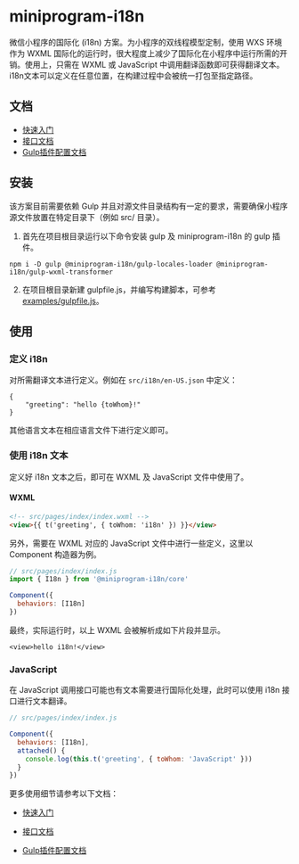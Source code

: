 # miniprogram-i18n

微信小程序的国际化 (i18n) 方案。为小程序的双线程模型定制，使用 WXS 环境作为 WXML 国际化的运行时，很大程度上减少了国际化在小程序中运行所需的开销。使用上，只需在 WXML 或 JavaScript 中调用翻译函数即可获得翻译文本。i18n文本可以定义在任意位置，在构建过程中会被统一打包至指定路径。

## 文档

- [快速入门](./docs/quickstart.md)
- [接口文档](./docs/api.md)
- [Gulp插件配置文档](./docs/gulp.md)

## 安装

该方案目前需要依赖 Gulp 并且对源文件目录结构有一定的要求，需要确保小程序源文件放置在特定目录下（例如 src/ 目录）。

1. 首先在项目根目录运行以下命令安装 gulp 及 miniprogram-i18n 的 gulp 插件。

```
npm i -D gulp @miniprogram-i18n/gulp-locales-loader @miniprogram-i18n/gulp-wxml-transformer
```

2. 在项目根目录新建 gulpfile.js，并编写构建脚本，可参考 [examples/gulpfile.js](./examples/gulpfile.js)。

## 使用

### 定义 i18n

对所需翻译文本进行定义。例如在 `src/i18n/en-US.json` 中定义：

```
{
    "greeting": "hello {toWhom}!"
}
```

其他语言文本在相应语言文件下进行定义即可。

### 使用 i18n 文本

定义好 i18n 文本之后，即可在 WXML 及 JavaScript 文件中使用了。

#### WXML

```html
<!-- src/pages/index/index.wxml -->
<view>{{ t('greeting', { toWhom: 'i18n' }) }}</view>
```

另外，需要在 WXML 对应的 JavaScript 文件中进行一些定义，这里以 Component 构造器为例。

```js
// src/pages/index/index.js
import { I18n } from '@miniprogram-i18n/core'

Component({
  behaviors: [I18n]
})
```

最终，实际运行时，以上 WXML 会被解析成如下片段并显示。

```
<view>hello i18n!</view>
```

### JavaScript

在 JavaScript 调用接口可能也有文本需要进行国际化处理，此时可以使用 i18n 接口进行文本翻译。

```js
// src/pages/index/index.js

Component({
  behaviors: [I18n],
  attached() {
    console.log(this.t('greeting', { toWhom: 'JavaScript' }))
  }
})
```

更多使用细节请参考以下文档：

- [快速入门](./docs/quickstart.md)

- [接口文档](./docs/api.md)
- [Gulp插件配置文档](./docs/gulp.md)